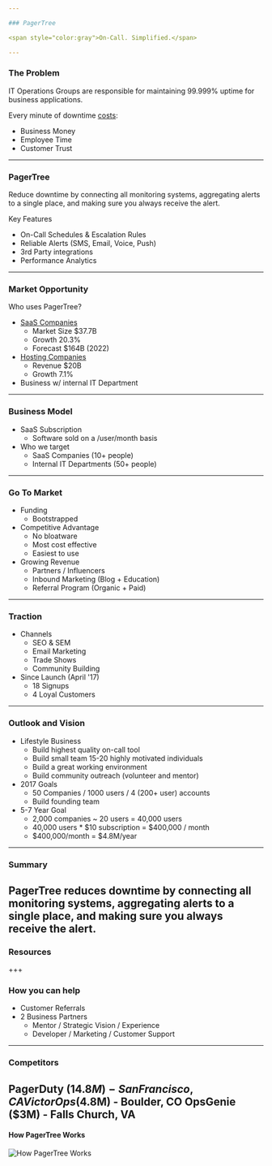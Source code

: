 ```yaml
---

### PagerTree

<span style="color:gray">On-Call. Simplified.</span>

---
```


### The Problem

IT Operations Groups are responsible for maintaining 99.999% uptime for business applications.

Every minute of downtime [costs](https://pagertree.com/wp-content/uploads/2017/06/cost-of-it-outage.pdf):
- Business Money
- Employee Time
- Customer Trust


---

### PagerTree

Reduce downtime by connecting all monitoring systems, aggregating alerts to a single place, and making sure you always receive the alert.

Key Features
- On-Call Schedules & Escalation Rules
- Reliable Alerts (SMS, Email, Voice, Push)
- 3rd Party integrations
- Performance Analytics

---

### Market Opportunity

Who uses PagerTree?
- [SaaS Companies](http://www.ironpaper.com/webintel/articles/saas-market-size-forecast/)
  - Market Size $37.7B
  - Growth 20.3%
  - Forecast $164B (2022)
- [Hosting Companies](https://www.ibisworld.com/industry-trends/specialized-market-research-reports/technology/computer-services/internet-hosting-services.html)
  - Revenue $20B
  - Growth 7.1%
- Business w/ internal IT Department

---

### Business Model

- SaaS Subscription
  - Software sold on a /user/month basis
- Who we target
  - SaaS Companies (10+ people)
  - Internal IT Departments (50+ people)

---

### Go To Market

- Funding
  - Bootstrapped
- Competitive Advantage
  - No bloatware
  - Most cost effective
  - Easiest to use
- Growing Revenue
  - Partners / Influencers
  - Inbound Marketing (Blog + Education)
  - Referral Program (Organic + Paid)

---

### Traction
- Channels
  - SEO & SEM
  - Email Marketing
  - Trade Shows
  - Community Building
- Since Launch (April '17)
  - 18 Signups
  - 4 Loyal Customers

---

### Outlook and Vision

- Lifestyle Business
  - Build highest quality on-call tool
  - Build small team 15-20 highly motivated individuals
  - Build a great working environment
  - Build community outreach (volunteer and mentor)
- 2017 Goals
  - 50 Companies / 1000 users / 4 (200+ user) accounts
  - Build founding team
- 5-7 Year Goal
  - 2,000 companies ~ 20 users = 40,000 users
  - 40,000 users * $10 subscription = $400,000 / month
  - $400,000/month = $4.8M/year

---

### Summary

PagerTree reduces downtime by connecting all monitoring systems, aggregating alerts to a single place, and making sure you always receive the alert.
---

### Resources

+++
### How you can help
- Customer Referrals
- 2 Business Partners
  - Mentor / Strategic Vision / Experience
  - Developer / Marketing / Customer Support

---
### Competitors
PagerDuty ($14.8M) - San Francisco, CA
VictorOps ($4.8M) - Boulder, CO
OpsGenie ($3M) - Falls Church, VA
---
#### How PagerTree Works

![How PagerTree Works](https://cdn.pagertree.com/wp-content/uploads/2015/10/info_graphic_2x-1024x482.png)
